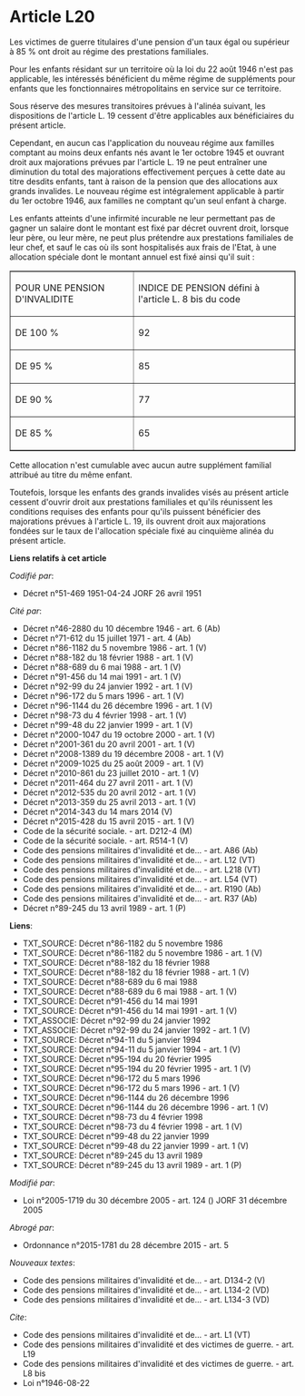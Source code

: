 # Article L20

Les victimes de guerre titulaires d'une pension d'un taux égal ou supérieur à 85 % ont droit au régime des prestations
familiales.

Pour les enfants résidant sur un territoire où la loi du 22 août 1946 n'est pas applicable, les intéressés bénéficient du
même régime de suppléments pour enfants que les fonctionnaires métropolitains en service sur ce territoire.

Sous réserve des mesures transitoires prévues à l'alinéa suivant, les dispositions de l'article L. 19 cessent d'être
applicables aux bénéficiaires du présent article.

Cependant, en aucun cas l'application du nouveau régime aux familles comptant au moins deux enfants nés avant le 1er octobre
1945 et ouvrant droit aux majorations prévues par l'article L. 19 ne peut entraîner une diminution du total des majorations
effectivement perçues à cette date au titre desdits enfants, tant à raison de la pension que des allocations aux grands
invalides. Le nouveau régime est intégralement applicable à partir du 1er octobre 1946, aux familles ne comptant qu'un seul
enfant à charge.

Les enfants atteints d'une infirmité incurable ne leur permettant pas de gagner un salaire dont le montant est fixé par
décret ouvrent droit, lorsque leur père, ou leur mère, ne peut plus prétendre aux prestations familiales de leur chef, et
sauf le cas où ils sont hospitalisés aux frais de l'Etat, à une allocation spéciale dont le montant annuel est fixé ainsi
qu'il suit :

<table width="850" border="1">
  <tbody>
    <tr>
      <td>

POUR UNE PENSION D'INVALIDITE

</td>
      <td>

INDICE DE PENSION défini à l'article L. 8 bis du code 

</td>
    </tr>
    <tr>
      <td>

DE 100 %

</td>
      <td>

92

</td>
    </tr>
    <tr>
      <td>

DE 95 %

</td>
      <td>

85

</td>
    </tr>
    <tr>
      <td>

DE 90 %

</td>
      <td>

77

</td>
    </tr>
    <tr>
      <td>

DE 85 %

</td>
      <td>

65

</td>
    </tr>
  </tbody>
</table>

Cette allocation n'est cumulable avec aucun autre supplément familial attribué au titre du même enfant.

Toutefois, lorsque les enfants des grands invalides visés au présent article cessent d'ouvrir droit aux prestations
familiales et qu'ils réunissent les conditions requises des enfants pour qu'ils puissent bénéficier des majorations prévues à
l'article L. 19, ils ouvrent droit aux majorations fondées sur le taux de l'allocation spéciale fixé au cinquième alinéa du
présent article.

**Liens relatifs à cet article**

_Codifié par_:

  - Décret n°51-469 1951-04-24 JORF 26 avril 1951

_Cité par_:

  - Décret n°46-2880 du 10 décembre 1946 - art. 6 (Ab)
  - Décret n°71-612 du 15 juillet 1971 - art. 4 (Ab)
  - Décret n°86-1182 du 5 novembre 1986 - art. 1 (V)
  - Décret n°88-182 du 18 février 1988 - art. 1 (V)
  - Décret n°88-689 du 6 mai 1988 - art. 1 (V)
  - Décret n°91-456 du 14 mai 1991 - art. 1 (V)
  - Décret n°92-99 du 24 janvier 1992 - art. 1 (V)
  - Décret n°96-172 du 5 mars 1996 - art. 1 (V)
  - Décret n°96-1144 du 26 décembre 1996 - art. 1 (V)
  - Décret n°98-73 du 4 février 1998 - art. 1 (V)
  - Décret n°99-48 du 22 janvier 1999 - art. 1 (V)
  - Décret n°2000-1047 du 19 octobre 2000 - art. 1 (V)
  - Décret n°2001-361 du 20 avril 2001 - art. 1 (V)
  - Décret n°2008-1389 du 19 décembre 2008 - art. 1 (V)
  - Décret n°2009-1025 du 25 août 2009 - art. 1 (V)
  - Décret n°2010-861 du 23 juillet 2010 - art. 1 (V)
  - Décret n°2011-464 du 27 avril 2011 - art. 1 (V)
  - Décret n°2012-535 du 20 avril 2012 - art. 1 (V)
  - Décret n°2013-359 du 25 avril 2013 - art. 1 (V)
  - Décret n°2014-343 du 14 mars 2014 (V)
  - Décret n°2015-428 du 15 avril 2015 - art. 1 (V)
  - Code de la sécurité sociale. - art. D212-4 (M)
  - Code de la sécurité sociale. - art. R514-1 (V)
  - Code des pensions militaires d'invalidité et de... - art. A86 (Ab)
  - Code des pensions militaires d'invalidité et de... - art. L12 (VT)
  - Code des pensions militaires d'invalidité et de... - art. L218 (VT)
  - Code des pensions militaires d'invalidité et de... - art. L54 (VT)
  - Code des pensions militaires d'invalidité et de... - art. R190 (Ab)
  - Code des pensions militaires d'invalidité et de... - art. R37 (Ab)
  - Décret n°89-245 du 13 avril 1989 - art. 1 (P)

**Liens**:

  - TXT_SOURCE: Décret n°86-1182 du 5 novembre 1986
  - TXT_SOURCE: Décret n°86-1182 du 5 novembre 1986 - art. 1 (V)
  - TXT_SOURCE: Décret n°88-182 du 18 février 1988
  - TXT_SOURCE: Décret n°88-182 du 18 février 1988 - art. 1 (V)
  - TXT_SOURCE: Décret n°88-689 du 6 mai 1988
  - TXT_SOURCE: Décret n°88-689 du 6 mai 1988 - art. 1 (V)
  - TXT_SOURCE: Décret n°91-456 du 14 mai 1991
  - TXT_SOURCE: Décret n°91-456 du 14 mai 1991 - art. 1 (V)
  - TXT_ASSOCIE: Décret n°92-99 du 24 janvier 1992
  - TXT_ASSOCIE: Décret n°92-99 du 24 janvier 1992 - art. 1 (V)
  - TXT_SOURCE: Décret n°94-11 du 5 janvier 1994
  - TXT_SOURCE: Décret n°94-11 du 5 janvier 1994 - art. 1 (V)
  - TXT_SOURCE: Décret n°95-194 du 20 février 1995
  - TXT_SOURCE: Décret n°95-194 du 20 février 1995 - art. 1 (V)
  - TXT_SOURCE: Décret n°96-172 du 5 mars 1996
  - TXT_SOURCE: Décret n°96-172 du 5 mars 1996 - art. 1 (V)
  - TXT_SOURCE: Décret n°96-1144 du 26 décembre 1996
  - TXT_SOURCE: Décret n°96-1144 du 26 décembre 1996 - art. 1 (V)
  - TXT_SOURCE: Décret n°98-73 du 4 février 1998
  - TXT_SOURCE: Décret n°98-73 du 4 février 1998 - art. 1 (V)
  - TXT_SOURCE: Décret n°99-48 du 22 janvier 1999
  - TXT_SOURCE: Décret n°99-48 du 22 janvier 1999 - art. 1 (V)
  - TXT_SOURCE: Décret n°89-245 du 13 avril 1989
  - TXT_SOURCE: Décret n°89-245 du 13 avril 1989 - art. 1 (P)

_Modifié par_:

  - Loi n°2005-1719 du 30 décembre 2005 - art. 124 () JORF 31 décembre 2005

_Abrogé par_:

  - Ordonnance n°2015-1781 du 28 décembre 2015 - art. 5

_Nouveaux textes_:

  - Code des pensions militaires d'invalidité et de... - art. D134-2 (V)
  - Code des pensions militaires d'invalidité et de... - art. L134-2 (VD)
  - Code des pensions militaires d'invalidité et de... - art. L134-3 (VD)

_Cite_:

  - Code des pensions militaires d'invalidité et de... - art. L1 (VT)
  - Code des pensions militaires d'invalidité et des victimes de guerre. - art. L19
  - Code des pensions militaires d'invalidité et des victimes de guerre. - art. L8 bis
  - Loi n°1946-08-22
